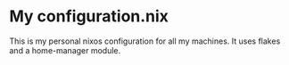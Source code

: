 # My configuration.nix

This is my personal nixos configuration for all my machines. It uses flakes and a home-manager module.


